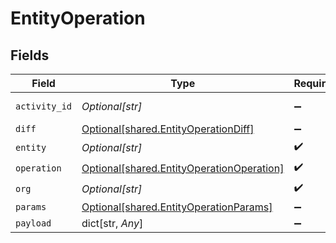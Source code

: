 # EntityOperation


## Fields

| Field                                                                                            | Type                                                                                             | Required                                                                                         | Description                                                                                      | Example                                                                                          |
| ------------------------------------------------------------------------------------------------ | ------------------------------------------------------------------------------------------------ | ------------------------------------------------------------------------------------------------ | ------------------------------------------------------------------------------------------------ | ------------------------------------------------------------------------------------------------ |
| `activity_id`                                                                                    | *Optional[str]*                                                                                  | :heavy_minus_sign:                                                                               | See https://github.com/ulid/spec                                                                 | 01F130Q52Q6MWSNS8N2AVXV4JN                                                                       |
| `diff`                                                                                           | [Optional[shared.EntityOperationDiff]](undefined/models/shared/entityoperationdiff.md)           | :heavy_minus_sign:                                                                               | N/A                                                                                              |                                                                                                  |
| `entity`                                                                                         | *Optional[str]*                                                                                  | :heavy_check_mark:                                                                               | N/A                                                                                              |                                                                                                  |
| `operation`                                                                                      | [Optional[shared.EntityOperationOperation]](undefined/models/shared/entityoperationoperation.md) | :heavy_check_mark:                                                                               | N/A                                                                                              |                                                                                                  |
| `org`                                                                                            | *Optional[str]*                                                                                  | :heavy_check_mark:                                                                               | N/A                                                                                              | 123                                                                                              |
| `params`                                                                                         | [Optional[shared.EntityOperationParams]](undefined/models/shared/entityoperationparams.md)       | :heavy_minus_sign:                                                                               | N/A                                                                                              |                                                                                                  |
| `payload`                                                                                        | dict[str, *Any*]                                                                                 | :heavy_minus_sign:                                                                               | N/A                                                                                              | [object Object]                                                                                  |